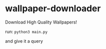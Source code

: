# wallpaper-downloader
Download High Quality Wallpapers!

run:
`python3 main.py`

and give it a query
